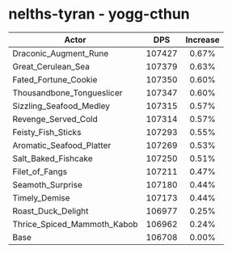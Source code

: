 # nelths-tyran - yogg-cthun
| Actor | DPS | Increase |
|---|:---:|:---:|
|Draconic_Augment_Rune|107427|0.67%|
|Great_Cerulean_Sea|107379|0.63%|
|Fated_Fortune_Cookie|107350|0.60%|
|Thousandbone_Tongueslicer|107347|0.60%|
|Sizzling_Seafood_Medley|107315|0.57%|
|Revenge_Served_Cold|107314|0.57%|
|Feisty_Fish_Sticks|107293|0.55%|
|Aromatic_Seafood_Platter|107269|0.53%|
|Salt_Baked_Fishcake|107250|0.51%|
|Filet_of_Fangs|107211|0.47%|
|Seamoth_Surprise|107180|0.44%|
|Timely_Demise|107173|0.44%|
|Roast_Duck_Delight|106977|0.25%|
|Thrice_Spiced_Mammoth_Kabob|106962|0.24%|
|Base|106708|0.00%|
